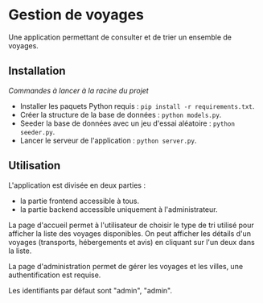 # Gestion de voyages
Une application permettant de consulter et de trier un ensemble de voyages.

## Installation
*Commandes à lancer à la racine du projet*

* Installer les paquets Python requis : `pip install -r requirements.txt`.
* Créer la structure de la base de données : `python models.py`.
* Seeder la base de données avec un jeu d'essai aléatoire : `python seeder.py`.
* Lancer le serveur de l'application : `python server.py`.

## Utilisation
L'application est divisée en deux parties :
- la partie frontend accessible à tous.
- la partie backend accessible uniquement à l'administrateur.

La page d'accueil permet à l'utilisateur de choisir le type de tri utilisé pour afficher la liste des voyages disponibles.
On peut afficher les détails d'un voyages (transports, hébergements et avis) en cliquant sur l'un deux dans la liste.

La page d'administration permet de gérer les voyages et les villes, une authentification est requise.

Les identifiants par défaut sont "admin", "admin".
